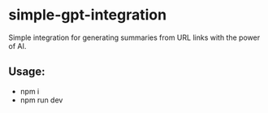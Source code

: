 # simple-gpt-integration

Simple integration for generating summaries from URL links with the power of AI.

## Usage:

- npm i
- npm run dev
